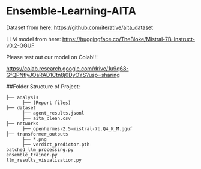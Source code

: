# Ensemble-Learning-AITA


Dataset from here: https://github.com/iterative/aita_dataset

LLM model from here: https://huggingface.co/TheBloke/Mistral-7B-Instruct-v0.2-GGUF

Please test out our model on Colab!!!

https://colab.research.google.com/drive/1u9q68-GfQPNtlyJOaRAD1Ctn8j0DyOYS?usp=sharing

##Folder Structure of Project:
```
├── analysis
      ├── (Report files)
├── dataset
      ├── agent_results.jsonl
      ├── aita_clean.csv
├── networks
      ├── openhermes-2.5-mistral-7b.Q4_K_M.gguf
├── transformer_outputs
      ├── *.png
      ├── verdict_predictor.pth
batched_llm_processing.py
ensemble_trainer.py
llm_results_visualization.py
```
